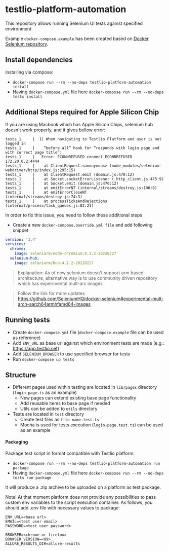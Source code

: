 # testlio-platform-automation

This repository allows running Selenium UI tests against specified environment.  

Example `docker-compose.example` has been created based on [Docker Selenium repository](https://github.com/SeleniumHQ/docker-selenium).

## Install dependencies

Installing via compose:

* `docker-compose run --rm --no-deps testlio-platform-automation install`
* Having `docker-compose.yml` file here
`docker-compose run --rm --no-deps tests install`

## Additional Steps required for Apple Silicon Chip

If you are using Macbook which has Apple Silicon Chips, selenium hub doesn't work properly, and it gives bellow error:
```log
tests_1     |  1) When navigating to Testlio Platform and user is not logged in
tests_1     |    “before all” hook for “responds with login page and with correct page title”:
tests_1     |   Error: ECONNREFUSED connect ECONNREFUSED 172.20.0.2:4444
tests_1     |    at ClientRequest.<anonymous> (node_modules/selenium-webdriver/http/index.js:295:15)
tests_1     |    at ClientRequest.emit (domain.js:470:12)
tests_1     |    at Socket.socketErrorListener (_http_client.js:475:9)
tests_1     |    at Socket.emit (domain.js:470:12)
tests_1     |    at emitErrorNT (internal/streams/destroy.js:106:8)
tests_1     |    at emitErrorCloseNT (internal/streams/destroy.js:74:3)
tests_1     |    at processTicksAndRejections (internal/process/task_queues.js:82:21)
```
In order to fix this issue, you need to follow these additional steps
- Create a new `docker-compose.override.yml file` and add following snippet
```yaml
version: '3.4'
services:
  chrome:
    image: seleniarm/node-chromium:4.1.2-20220227
  selenium-hub:
    image: seleniarm/hub:4.1.2-20220227
```
>Explanation: As of now selenium doesn't support arm based architecture, alternative way is to use community driven repository which has experimental mult-arc images

> Follow the link for more updates
> https://github.com/SeleniumHQ/docker-selenium#experimental-mult-arch-aarch64armhfamd64-images

## Running tests

* Create `docker-compose.yml` file (`docker-compose.example` file can be used as reference)
* Add `ENV_URL` as base url against which environment tests are made (e.g.: <https://app.testlio.net>)
* Add `SELENIUM_BROWSER` to use specified browser for tests
* Run `docker-compose up tests`

## Structure

* Different pages used within testing are located in `lib/pages` directory (`login-page.ts` as an example)
  * New pages can extend existing base page functionality
  * Add reusable items to base page if needed
  * Utils can be added to `utils` directory
* Tests are located in `test` directory
  * Create test files as `file-name.test.ts`
  * Mocha is used for tests execution (`login-page.test.ts`) can be used as an example

#### Packaging
Package test script in format compatible with Testlio platform:

* `docker-compose run --rm --no-deps testlio-platform-automation run package`
* Having `docker-compose.yml` file here
`docker-compose run --rm --no-deps tests run package`

It will produce a .zip archive to be uploaded on a platform as test package.

Note! At that moment platform does not provide any possibilities to pass custom env variables to the script execution
container. As follows, you should add .env file with necessary values to package:
```shell
ENV_URL=<base url>
EMAIL=<test user email>
PASSWORD=<test user password>

BROWSER=<chrome or firefox>
BROWSER_VERSION=<99>
ALLURE_RESULTS_DIR=allure-results
```
